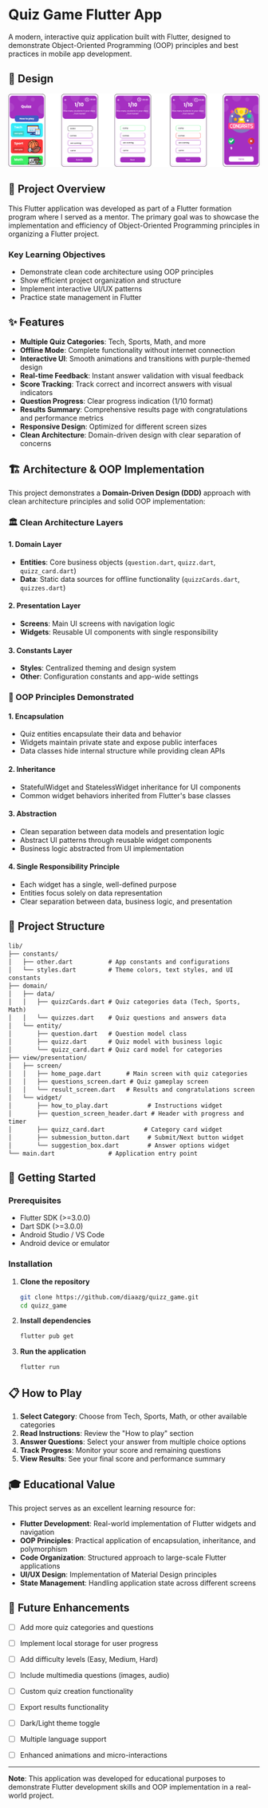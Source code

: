 # Quiz Game Flutter App

A modern, interactive quiz application built with Flutter, designed to demonstrate Object-Oriented Programming (OOP) principles and best practices in mobile app development.

## 📱 Design
![![Screenshot](screenshot.jpg)](design.jpg)


## 🎯 Project Overview

This Flutter application was developed as part of a Flutter formation program where I served as a mentor. The primary goal was to showcase the implementation and efficiency of Object-Oriented Programming principles in organizing a Flutter project.

### Key Learning Objectives
- Demonstrate clean code architecture using OOP principles
- Show efficient project organization and structure
- Implement interactive UI/UX patterns
- Practice state management in Flutter

## ✨ Features

- **Multiple Quiz Categories**: Tech, Sports, Math, and more
- **Offline Mode**: Complete functionality without internet connection
- **Interactive UI**: Smooth animations and transitions with purple-themed design
- **Real-time Feedback**: Instant answer validation with visual feedback
- **Score Tracking**: Track correct and incorrect answers with visual indicators
- **Question Progress**: Clear progress indication (1/10 format)
- **Results Summary**: Comprehensive results page with congratulations and performance metrics
- **Responsive Design**: Optimized for different screen sizes
- **Clean Architecture**: Domain-driven design with clear separation of concerns

## 🏗️ Architecture & OOP Implementation

This project demonstrates a **Domain-Driven Design (DDD)** approach with clean architecture principles and solid OOP implementation:

### **🏛️ Clean Architecture Layers**

#### **1. Domain Layer**
- **Entities**: Core business objects (`question.dart`, `quizz.dart`, `quizz_card.dart`)
- **Data**: Static data sources for offline functionality (`quizzCards.dart`, `quizzes.dart`)

#### **2. Presentation Layer**
- **Screens**: Main UI screens with navigation logic
- **Widgets**: Reusable UI components with single responsibility

#### **3. Constants Layer**
- **Styles**: Centralized theming and design system
- **Other**: Configuration constants and app-wide settings

### **🎯 OOP Principles Demonstrated**

#### **1. Encapsulation**
- Quiz entities encapsulate their data and behavior
- Widgets maintain private state and expose public interfaces
- Data classes hide internal structure while providing clean APIs

#### **2. Inheritance**
- StatefulWidget and StatelessWidget inheritance for UI components
- Common widget behaviors inherited from Flutter's base classes

#### **3. Abstraction**
- Clean separation between data models and presentation logic
- Abstract UI patterns through reusable widget components
- Business logic abstracted from UI implementation

#### **4. Single Responsibility Principle**
- Each widget has a single, well-defined purpose
- Entities focus solely on data representation
- Clear separation between data, business logic, and presentation

## 📂 Project Structure

```
lib/
├── constants/
│   ├── other.dart          # App constants and configurations
│   └── styles.dart         # Theme colors, text styles, and UI constants
├── domain/
│   ├── data/
│   │   ├── quizzCards.dart # Quiz categories data (Tech, Sports, Math)
│   │   └── quizzes.dart    # Quiz questions and answers data
│   └── entity/
│       ├── question.dart   # Question model class
│       ├── quizz.dart      # Quiz model with business logic
│       └── quizz_card.dart # Quiz card model for categories
├── view/presentation/
│   ├── screen/
│   │   ├── home_page.dart       # Main screen with quiz categories
│   │   ├── questions_screen.dart # Quiz gameplay screen
│   │   └── result_screen.dart   # Results and congratulations screen
│   └── widget/
│       ├── how_to_play.dart           # Instructions widget
│       ├── question_screen_header.dart # Header with progress and timer
│       ├── quizz_card.dart           # Category card widget
│       ├── submession_button.dart     # Submit/Next button widget
│       └── suggestion_box.dart        # Answer options widget
└── main.dart               # Application entry point
```

## 🚀 Getting Started

### Prerequisites
- Flutter SDK (>=3.0.0)
- Dart SDK (>=3.0.0)
- Android Studio / VS Code
- Android device or emulator

### Installation

1. **Clone the repository**
   ```bash
   git clone https://github.com/diaazg/quizz_game.git
   cd quizz_game
   ```

2. **Install dependencies**
   ```bash
   flutter pub get
   ```

3. **Run the application**
   ```bash
   flutter run
   ```

## 📋 How to Play

1. **Select Category**: Choose from Tech, Sports, Math, or other available categories
2. **Read Instructions**: Review the "How to play" section
3. **Answer Questions**: Select your answer from multiple choice options
4. **Track Progress**: Monitor your score and remaining questions
5. **View Results**: See your final score and performance summary

## 🎓 Educational Value

This project serves as an excellent learning resource for:

- **Flutter Development**: Real-world implementation of Flutter widgets and navigation
- **OOP Principles**: Practical application of encapsulation, inheritance, and polymorphism
- **Code Organization**: Structured approach to large-scale Flutter applications
- **UI/UX Design**: Implementation of Material Design principles
- **State Management**: Handling application state across different screens

## 🔄 Future Enhancements

- [ ] Add more quiz categories and questions
- [ ] Implement local storage for user progress
- [ ] Add difficulty levels (Easy, Medium, Hard)
- [ ] Include multimedia questions (images, audio)
- [ ] Custom quiz creation functionality
- [ ] Export results functionality
- [ ] Dark/Light theme toggle
- [ ] Multiple language support
- [ ] Enhanced animations and micro-interactions



---

**Note**: This application was developed for educational purposes to demonstrate Flutter development skills and OOP implementation in a real-world project.
